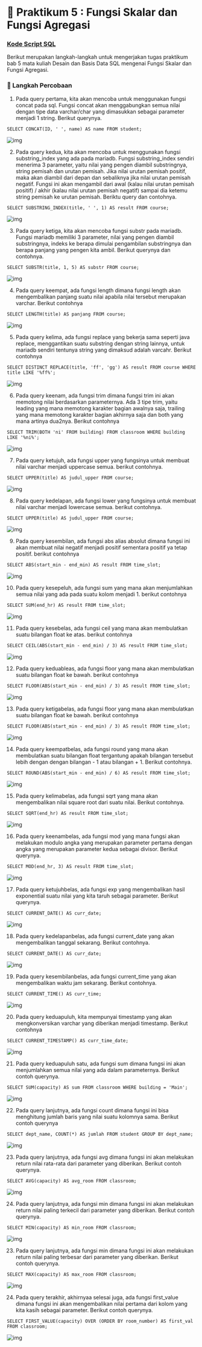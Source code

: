 # 📁 Praktikum 5 : Fungsi Skalar dan Fungsi Agregasi

### [Kode Script SQL](./225150600111031_DevanF_Tugas5.sql) 

Berikut merupakan langkah-langkah untuk mengerjakan tugas praktikum bab 5 mata kuliah Desain dan Basis Data SQL mengenai Fungsi Skalar dan Fungsi Agregasi.

### 📝 Langkah Percobaan

1. Pada query pertama, kita akan mencoba untuk menggunakan fungsi concat pada sql. Fungsi concat akan menggabungkan semua nilai dengan tipe data varchar/char yang dimasukkan sebagai parameter menjadi 1 string. Berikut querynya.
```
SELECT CONCAT(ID, ' ', name) AS name FROM student;
```
![img](./img/0.png)

2. Pada query kedua, kita akan mencoba untuk menggunakan fungsi substring_index yang ada pada mariadb. Fungsi substring_index sendiri menerima 3 parameter, yaitu nilai yang pengen diambil substringnya, string pemisah dan urutan pemisah. Jika nilai urutan pemisah positif, maka akan diambil dari depan dan sebaliknya jika nilai urutan pemisah negatif. Fungsi ini akan mengambil dari awal (kalau nilai urutan pemisah positif) / akhir (kalau nilai urutan pemisah negatif) sampai dia ketemu string pemisah ke urutan pemisah. Beriktu query dan contohnya.
```
SELECT SUBSTRING_INDEX(title, ' ', 1) AS result FROM course;
```
![img](./img/1.png)

3. Pada query ketiga, kita akan mencoba fungsi substr pada mariadb.
Fungsi mariadb memiliki 3 parameter, nilai yang pengen diambil substringnya, indeks ke berapa dimulai pengambilan substringnya dan berapa panjang yang pengen kita ambil. Berikut querynya dan contohnya.
```
SELECT SUBSTR(title, 1, 5) AS substr FROM course;
```
![img](./img/2.png)

4. Pada query keempat, ada fungsi length dimana fungsi length akan mengembalikan panjang suatu nilai apabila nilai tersebut merupakan varchar. Berikut contohnya
```
SELECT LENGTH(title) AS panjang FROM course;
```
![img](./img/3.png)

5. Pada query kelima, ada fungsi replace yang bekerja sama seperti java replace, menggantikan suatu substring dengan string lainnya, untuk mariadb sendiri tentunya string yang dimaksud adalah varcahr. Berikut contohnya
```
SELECT DISTINCT REPLACE(title, 'ff', 'gg') AS result FROM course WHERE title LIKE '%ff%';
```
![img](./img/4.png)

6. Pada query keenam, ada fungsi trim dimana fungsi trim ini akan memotong nilai berdasarkan parameternya. Ada 3 tipe trim, yaitu leading yang mana memotong karakter bagian awalnya saja, trailing yang mana memotong karakter bagian akhirnya saja dan both yang mana artinya dua2nya. Berikut contohnya
```
SELECT TRIM(BOTH 'ni' FROM building) FROM classroom WHERE building LIKE '%ni%';
```
![img](./img/5.png)

7. Pada query ketujuh, ada fungsi upper yang fungsinya untuk membuat nilai varchar menjadi uppercase semua. berikut contohnya.
```
SELECT UPPER(title) AS judul_upper FROM course;
```
![img](./img/6.png)

8. Pada query kedelapan, ada fungsi lower yang fungsinya untuk membuat nilai varchar menjadi lowercase semua. berikut contohnya.
```
SELECT UPPER(title) AS judul_upper FROM course;
```
![img](./img/7.png)

9. Pada query kesembilan, ada fungsi abs alias absolut dimana fungsi ini akan membuat nilai negatif menjadi positif sementara positif ya tetap positif. berikut contohnya
```
SELECT ABS(start_min - end_min) AS result FROM time_slot;
```
![img](./img/8.png)

10. Pada query kesepeluh, ada fungsi sum yang mana akan menjumlahkan semua nilai yang ada pada suatu kolom menjadi 1. berikut contohnya
```
SELECT SUM(end_hr) AS result FROM time_slot;
```
![img](./img/9.png)

11. Pada query kesebelas, ada fungsi ceil yang mana akan membulatkan suatu bilangan float ke atas. berikut contohnya
```
SELECT CEIL(ABS(start_min - end_min) / 3) AS result FROM time_slot;
```
![img](./img/10.png)

12. Pada query keduableas, ada fungsi floor yang mana akan membulatkan suatu bilangan float ke bawah. berikut contohnya
```
SELECT FLOOR(ABS(start_min - end_min) / 3) AS result FROM time_slot;
```
![img](./img/11.png)

13. Pada query ketigabelas, ada fungsi floor yang mana akan membulatkan suatu bilangan float ke bawah. berikut contohnya
```
SELECT FLOOR(ABS(start_min - end_min) / 3) AS result FROM time_slot;
```
![img](./img/12.png)

14. Pada query keempatbelas, ada fungsi round yang mana akan membulatkan suatu bilangan float tergantung apakah bilangan tersebut lebih dengan dengan bilangan - 1 atau bilangan + 1. Berikut contohnya.
```
SELECT ROUND(ABS(start_min - end_min) / 6) AS result FROM time_slot;
```
![img](./img/13.png)

15. Pada query kelimabelas, ada fungsi sqrt yang mana akan mengembalikan nilai square root dari suatu nilai. Berikut contohnya.
```
SELECT SQRT(end_hr) AS result FROM time_slot;
```
![img](./img/14.png)

16. Pada query keenambelas, ada fungsi mod yang mana fungsi akan melakukan modulo angka yang merupakan parameter pertama dengan angka yang merupakan parameter kedua sebagai divisor. Berikut querynya.
```
SELECT MOD(end_hr, 3) AS result FROM time_slot;
```
![img](./img/15.png)

17. Pada query ketujuhbelas, ada fungsi exp yang mengembalikan hasil exponential suatu nilai yang kita taruh sebagai parameter. Berikut querynya.
```
SELECT CURRENT_DATE() AS curr_date;
```
![img](./img/16.png)

18. Pada query kedelapanbelas, ada fungsi current_date yang akan mengembalikan tanggal sekarang. Berikut contohnya.
```
SELECT CURRENT_DATE() AS curr_date;
```
![img](./img/17.png)

19. Pada query kesembilanbelas, ada fungsi current_time yang akan mengembalikan waktu jam sekarang. Berikut contohnya.
```
SELECT CURRENT_TIME() AS curr_time;
```
![img](./img/18.png)

20. Pada query keduapuluh, kita mempunyai timestamp yang akan mengkonversikan varchar yang diberikan menjadi timestamp. Berikut contohnya
```
SELECT CURRENT_TIMESTAMP() AS curr_time_date;
```
![img](./img/19.png)

21. Pada query keduapuluh satu, ada fungsi sum dimana fungsi ini akan menjumlahkan semua nilai yang ada dalam parameternya. Berikut contoh querynya.
```
SELECT SUM(capacity) AS sum FROM classroom WHERE building = 'Main';
```
![img](./img/20.png)

22. Pada query lanjutnya, ada fungsi count dimana fungsi ini bisa menghitung jumlah baris yang nilai suatu kolomnya sama. Berikut contoh querynya
```
SELECT dept_name, COUNT(*) AS jumlah FROM student GROUP BY dept_name;
```
![img](./img/21.png)

23. Pada query lanjutnya, ada fungsi avg dimana fungsi ini akan melakukan return nilai rata-rata dari parameter yang diberikan. Berikut contoh querynya.
```
SELECT AVG(capacity) AS avg_room FROM classroom;
```
![img](./img/22.png)

24. Pada query lanjutnya, ada fungsi min dimana fungsi ini akan melakukan return nilai paling terkecil dari parameter yang diberikan. Berikut contoh querynya.
```
SELECT MIN(capacity) AS min_room FROM classroom;
```
![img](./img/23.png)

23. Pada query lanjutnya, ada fungsi min dimana fungsi ini akan melakukan return nilai paling terbesar dari parameter yang diberikan. Berikut contoh querynya.
```
SELECT MAX(capacity) AS max_room FROM classroom;
```
![img](./img/24.png)

24. Pada query terakhir, akhirnyaa selesai juga, ada fungsi first_value dimana fungsi ini akan mengembalikan nilai pertama dari kolom yang kita kasih sebagai parameter. Berikut contoh querynya.
```
SELECT FIRST_VALUE(capacity) OVER (ORDER BY room_number) AS first_val FROM classroom;
```
![img](./img/25.png)